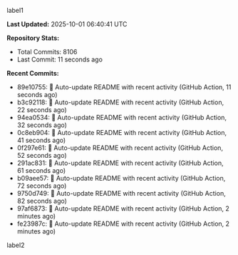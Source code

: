 
label1 
<!-- ACTIVITY_START -->
**Last Updated:** 2025-10-01 06:40:41 UTC

**Repository Stats:**
- Total Commits: 8106
- Last Commit: 11 seconds ago

**Recent Commits:**
- 89e10755: 🤖 Auto-update README with recent activity (GitHub Action, 11 seconds ago)
- b3c92118: 🤖 Auto-update README with recent activity (GitHub Action, 22 seconds ago)
- 94ea0534: 🤖 Auto-update README with recent activity (GitHub Action, 32 seconds ago)
- 0c8eb904: 🤖 Auto-update README with recent activity (GitHub Action, 41 seconds ago)
- 0f297e61: 🤖 Auto-update README with recent activity (GitHub Action, 52 seconds ago)
- 291ac831: 🤖 Auto-update README with recent activity (GitHub Action, 61 seconds ago)
- b09aee57: 🤖 Auto-update README with recent activity (GitHub Action, 72 seconds ago)
- 9750d749: 🤖 Auto-update README with recent activity (GitHub Action, 82 seconds ago)
- 97af6873: 🤖 Auto-update README with recent activity (GitHub Action, 2 minutes ago)
- fe23987c: 🤖 Auto-update README with recent activity (GitHub Action, 2 minutes ago)
<!-- ACTIVITY_END -->

label2
